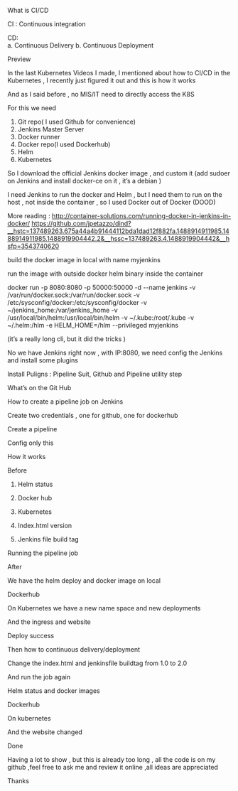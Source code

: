 What is CI/CD

CI :          Continuous integration 

CD:         
a.	Continuous Delivery
b.	Continuous Deployment 

Preview 

 


In the last Kubernetes Videos I made, I mentioned about how to CI/CD in the Kubernetes , I recently just figured it out and this is how it works

And as I said before , no MIS/IT need to directly access the K8S


 



For  this we need 
1.	Git repo( I used Github for convenience)
2.	Jenkins Master Server 
3.	Docker runner
4.	Docker repo(I used Dockerhub)
5.	Helm
6.	Kubernetes 

So I download the official Jenkins docker image , and custom it (add sudoer on Jenkins and install docker-ce on it , it’s a debian )
 

I need Jenkins to run the docker and Helm , but I need them to run on the host , not inside the container , so I used Docker out of Docker (DOOD)

More reading :  http://container-solutions.com/running-docker-in-jenkins-in-docker/
                                https://github.com/jpetazzo/dind?__hstc=137489263.675a44a4b91444112bda1dad12f882fa.1488914911985.1488914911985.1488919904442.2&__hssc=137489263.4.1488919904442&__hsfp=3543740620

build the docker image in local with name myjenkins

run the image with outside docker helm binary inside the container 

docker run -p 8080:8080 -p 50000:50000 -d --name jenkins -v /var/run/docker.sock:/var/run/docker.sock  -v /etc/sysconfig/docker:/etc/sysconfig/docker -v ~/jenkins_home:/var/jenkins_home -v /usr/local/bin/helm:/usr/local/bin/helm  -v ~/.kube:/root/.kube  -v ~/.helm:/hlm -e HELM_HOME=/hlm --privileged  myjenkins

(it’s a really long cli, but it did the tricks )

No we have Jenkins right now , with IP:8080, we need config the Jenkins and install some plugins 

 


Install Puligns : Pipeline Suit, Github and Pipeline utility step

 
 
 


What’s on the Git Hub

 
How to create a pipeline job on Jenkins

Create two credentials , one for github, one for dockerhub

 



Create a pipeline
 
Config only this 

 


How it works 

Before 
1.	Helm status 
 
2.	Docker hub 
 
3.	Kubernetes
 
4.	Index.html version 
 
5.	Jenkins file build tag 
 

Running the pipeline job 

 

 


After 

We have the helm deploy and docker image on local

 

Dockerhub 
 

On Kubernetes we have a new name space and new deployments 

 

And the ingress and website 

 

Deploy success

Then how to continuous delivery/deployment 

Change the index.html  and jenkinsfile buildtag from 1.0 to 2.0

 

 



And run the job again 

 

Helm status and docker images

 

Dockerhub
 

On kubernetes

 

And the website changed 

 

Done

Having a lot to show , but this is already too long , all the code is on my github ,feel free to ask me and review it online ,all ideas are appreciated 

Thanks 
